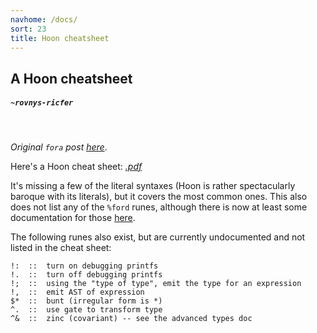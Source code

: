 ```yaml
---
navhome: /docs/
sort: 23
title: Hoon cheatsheet
---
```


## A Hoon cheatsheet

##### `~rovnys-ricfer`

<br />

*Original `fora` post* [*here*](https://urbit.org/~~/fora/posts/~2017.9.18..22.31.06..24d5~/).

Here's a Hoon cheat sheet: [_.pdf_](https://storage.googleapis.com/media.urbit.org/hoon-cheat-sheet-08-26-17.pdf)

It's missing a few of the literal syntaxes (Hoon is rather spectacularly baroque
with its literals), but it covers the most common ones. This also does not list 
any of the `%ford` runes, although there is now at least some documentation for 
those [here](../../arvo/internals/ford/runes). 

The following runes also exist, but are currently undocumented and not listed in the cheat sheet:

```
!:  ::  turn on debugging printfs
!.  ::  turn off debugging printfs
!;  ::  using the "type of type", emit the type for an expression
!,  ::  emit AST of expression
$*  ::  bunt (irregular form is *)
^.  ::  use gate to transform type
^&  ::  zinc (covariant) -- see the advanced types doc
```
